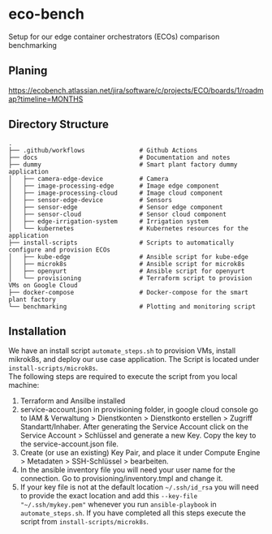 # eco-bench
Setup for our edge container orchestrators (ECOs) comparison benchmarking


## Planing
https://ecobench.atlassian.net/jira/software/c/projects/ECO/boards/1/roadmap?timeline=MONTHS

## Directory Structure
```
.
├── .github/workflows               # Github Actions
├── docs                            # Documentation and notes
├── dummy                           # Smart plant factory dummy application
│   ├── camera-edge-device          # Camera
│   ├── image-processing-edge       # Image edge component
│   ├── image-processing-cloud      # Image cloud component
│   ├── sensor-edge-device          # Sensors
│   ├── sensor-edge                 # Sensor edge component
│   ├── sensor-cloud                # Sensor cloud component
│   ├── edge-irrigation-system      # Irrigation system
│   └── kubernetes                  # Kubernetes resources for the application
├── install-scripts                 # Scripts to automatically configure and provision ECOs
│   ├── kube-edge                   # Ansible script for kube-edge
│   ├── microk8s                    # Ansible script for microk8s
│   ├── openyurt                    # Ansible script for openyurt
│   └── provisioning                # Terraform script to provision VMs on Google Cloud
├── docker-compose                  # Docker-compose for the smart plant factory
└── benchmarking                    # Plotting and monitoring script
```
## Installation
We have an install script `automate_steps.sh` to provision VMs, install mikrok8s, and deploy our use case application. The Script is located under `install-scripts/microk8s`.  
The following steps are required to execute the script from you local machine:
1. Terraform and Ansilbe installed
2. service-account.json in provisioning folder, in google cloud console go to IAM & Verwaltung > Dienstkonten > Dienstkonto erstellen  > Zugriff Standartt/Inhaber. After generating the Service Account click on the Service Account > Schlüssel and generate a new Key. Copy the key to the service-account.json file.
3. Create (or use an existing) Key Pair, and place it under Compute Engine > Metadaten > SSH-Schlüssel > bearbeiten. 
4. In the ansible inventory file you will need your user name for the connection. Go to provisioning/inventory.tmpl and change it. 
5. If your key file is not at the default location `~/.ssh/id_rsa` you will need to provide the exact location and add this `--key-file "~/.ssh/mykey.pem"` whenever you run `ansible-playbook` in `automate_steps.sh`.
If you have completed all this steps execute the script from `install-scripts/microk8s`.
